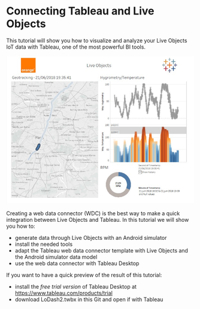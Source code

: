 # Connecting Tableau and Live Objects

This tutorial will show you how to visualize and analyze your Live Objects IoT data with Tableau, one of the most powerful BI tools.

![](img/home1.jpg)

Creating a web data connector (WDC) is the best way to make a quick integration between Live Objects and Tableau.
In this tutorial we will show you how to: 
*	generate data through Live Objects with an Android simulator
*	install the needed tools
*	adapt the Tableau web data connector template with Live Objects and the Android simulator data model
*	use the web data connector with Tableau Desktop

If you want to have a quick preview of the result of this tutorial:
*	install the *free trial version* of Tableau Desktop at https://www.tableau.com/products/trial
*	download LoDash2.twbx in this Git and open if with Tableau
